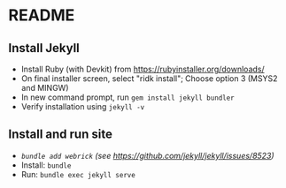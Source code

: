 # README

## Install Jekyll

* Install Ruby (with Devkit) from <https://rubyinstaller.org/downloads/>
* On final installer screen, select "ridk install"; Choose option 3 (MSYS2 and MINGW)
* In new command prompt, run `gem install jekyll bundler`
* Verify installation using `jekyll -v`

## Install and run site

* _`bundle add webrick` (see <https://github.com/jekyll/jekyll/issues/8523>)_
* Install: `bundle`
* Run: `bundle exec jekyll serve`
